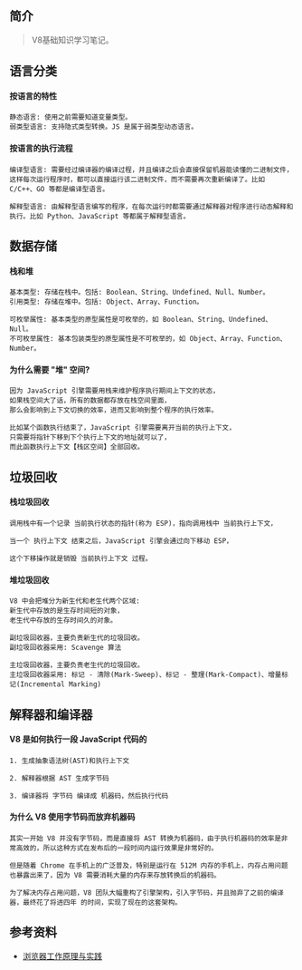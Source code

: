 ## 简介

> V8基础知识学习笔记。

## 语言分类

#### 按语言的特性

```text
静态语言: 使用之前需要知道变量类型。
弱类型语言: 支持隐式类型转换。JS 是属于弱类型动态语言。
```

#### 按语言的执行流程

```text
编译型语言: 需要经过编译器的编译过程，并且编译之后会直接保留机器能读懂的二进制文件，这样每次运行程序时，都可以直接运行该二进制文件，而不需要再次重新编译了。比如 C/C++、GO 等都是编译型语言。

解释型语言: 由解释型语言编写的程序，在每次运行时都需要通过解释器对程序进行动态解释和执行。比如 Python、JavaScript 等都属于解释型语言。
```

## 数据存储

#### 栈和堆

```text
基本类型: 存储在栈中。包括: Boolean、String、Undefined、Null、Number。
引用类型: 存储在堆中。包括: Object、Array、Function。
```

```text
可枚举属性: 基本类型的原型属性是可枚举的，如 Boolean、String、Undefined、Null。
不可枚举属性: 基本包装类型的原型属性是不可枚举的，如 Object、Array、Function、Number。
```

#### 为什么需要 "堆" 空间?

```text
因为 JavaScript 引擎需要用栈来维护程序执行期间上下文的状态， 
如果栈空间大了话，所有的数据都存放在栈空间里面，
那么会影响到上下文切换的效率，进而又影响到整个程序的执行效率。

比如某个函数执行结束了，JavaScript 引擎需要离开当前的执行上下文，
只需要将指针下移到下个执行上下文的地址就可以了，
而此函数执行上下文【栈区空间】全部回收。
```

## 垃圾回收

#### 栈垃圾回收

```text
调用栈中有一个记录 当前执行状态的指针(称为 ESP)，指向调用栈中 当前执行上下文，

当一个 执行上下文 结束之后，JavaScript 引擎会通过向下移动 ESP，

这个下移操作就是销毁 当前执行上下文 过程。
```

#### 堆垃圾回收

```text
V8 中会把堆分为新生代和老生代两个区域:
新生代中存放的是生存时间短的对象，
老生代中存放的生存时间久的对象。
```

```text
副垃圾回收器，主要负责新生代的垃圾回收。
副垃圾回收器采用: Scavenge 算法
```

```text
主垃圾回收器，主要负责老生代的垃圾回收。
主垃圾回收器采用: 标记 - 清除(Mark-Sweep)、标记 - 整理(Mark-Compact)、增量标记(Incremental Marking) 
```

## 解释器和编译器

#### V8 是如何执行一段 JavaScript 代码的

```text
1. 生成抽象语法树(AST)和执行上下文

2. 解释器根据 AST 生成字节码

3. 编译器将 字节码 编译成 机器码，然后执行代码
```

#### 为什么 V8 使用字节码而放弃机器码

```
其实一开始 V8 并没有字节码，而是直接将 AST 转换为机器码，由于执行机器码的效率是非常高效的，所以这种方式在发布后的一段时间内运行效果是非常好的。

但是随着 Chrome 在手机上的广泛普及，特别是运行在 512M 内存的手机上，内存占用问题也暴露出来了，因为 V8 需要消耗大量的内存来存放转换后的机器码。

为了解决内存占用问题，V8 团队大幅重构了引擎架构，引入字节码，并且抛弃了之前的编译器，最终花了将进四年 的时间，实现了现在的这套架构。
```

## 参考资料

- [浏览器工作原理与实践](https://time.geekbang.org/column/intro/100033601)
